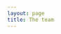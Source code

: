 ```yaml
---
layout: page
title: The team
---
```


<script setup>
import {
  VPTeamPage,
  VPTeamPageTitle,
  VPTeamMembers
} from "vitepress/theme"

const members = [
    {
        avatar: "https://avatars.githubusercontent.com/u/41990982?v=4",
        name: "Samuel Hulme",
        title: "Creator",
        links: [
            { icon: "github", link: "https://github.com/ajh123" },
            { icon: "youtube", link: "https://www.youtube.com/channel/UC5ZPyhfbqKT96EmYzANku7Q" },
            { icon: "linkedin", link: "https://www.linkedin.com/in/samuel-hulme-423210254" }
        ]
    },
]
</script>

<VPTeamPage>
    <VPTeamPageTitle>
        <template #title>
            Our Team
        </template>
        <template #lead>
            The development of Miners Online is guided by an small
            team, some of whom have chosen to be featured below.
        </template>
    </VPTeamPageTitle>
    <VPTeamMembers
        :members="members"
    />
</VPTeamPage>